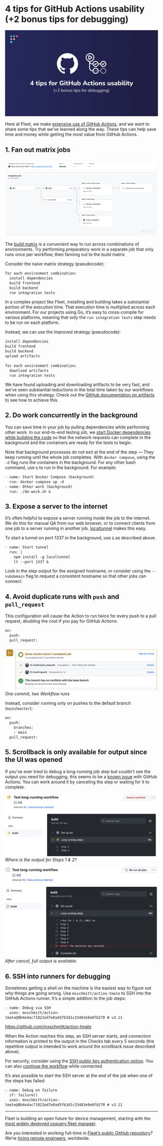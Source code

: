 # 4 tips for GitHub Actions usability (+2 bonus tips for debugging)

![4 tips for GitHub Actions usability (+2 bonus tips for debugging)](../website/assets/images/articles/4-tips-for-github-actions-usability-cover-800x450@2x.jpeg)

Here at Fleet, we make [extensive use of GitHub Actions](https://github.com/fleetdm/fleet/tree/main/.github/workflows), and we want to share some tips that we’ve learned along the way. These tips can help save time and money while getting the most value from GitHub Actions.

## 1. Fan out matrix jobs

![The build matrix](../website/assets/images/articles/4-tips-for-github-actions-usability-1-700x353@2x.png)

The [build matrix](https://docs.github.com/en/actions/using-workflows/about-workflows#using-a-build-matrix) is a convenient way to run across combinations of environments. Try performing preparatory work in a separate job that only runs once per workflow, then fanning out to the build matrix

Consider the naive matrix strategy (pseudocode):

```
for each environment combination:
  install dependencies
  build frontend
  build backend
  run integration tests
```

In a complex project like Fleet, installing and building takes a substantial portion of the execution time. That execution time is multiplied across each environment. For our projects using Go, it’s easy to cross-compile for various platforms, meaning that only the `run integration tests` step needs to be run on each platform.

Instead, we can use the improved strategy (pseudocode):

```
install dependencies
build frontend
build backend
upload artifacts

for each environment combination:
  download artifacts
  run integration tests
```

We have found uploading and downloading artifacts to be very fast, and we’ve seen substantial reductions in the total time taken by our workflows when using this strategy. Check out the [GitHub documentation on artifacts](https://docs.github.com/en/actions/advanced-guides/storing-workflow-data-as-artifacts) to see how to achieve this.

## 2. Do work concurrently in the background

You can save time in your job by pulling dependencies while performing other work. In our end-to-end testing job, we [start Docker dependencies while building the code](https://github.com/fleetdm/fleet/blob/ab664e5304cc5f350ecb758a08b1ef0019c83666/.github/workflows/test.yml#L31-L34) so that the network requests can complete in the background and the containers are ready for the tests to begin.

Note that background processes do not exit at the end of the step — They keep running until the whole job completes. With `docker compose`, using the `-d` flag runs the containers in the background. For any other bash command, use `&` to run in the background. For example:

```
- name: Start Docker Compose (background)
  run: docker compose up -d
- name: Other work (background)
  run: ./do-work.sh &
```

## 3. Expose a server to the internet
It’s often helpful to expose a server running inside the job to the internet. We do this for manual QA from our web browser, or to connect clients from one job to a server running in another job. [localtunnel](https://github.com/localtunnel/localtunnel) makes this easy.

To start a tunnel on port 1337 in the background, use `&` as described above.

```
- name: Start tunnel
  run: |
    npm install -g localtunnel
    lt --port 1337 &
```

Look in the step output for the assigned hostname, or consider using the `--subdomain` flag to request a consistent hostname so that other jobs can connect.

## 4. Avoid duplicate runs with `push` and `pull_request`

This configuration will cause the Action to run twice for every push to a pull request, doubling the cost if you pay for GitHub Actions:

```
on:
  push:
  pull_request:
```

![Two GitHub Workflows running on a single commit](../website/assets/images/articles/4-tips-for-github-actions-usability-2-700x248@2x.png)
*One commit, two Workflow runs*

Instead, consider running only on pushes to the default branch (`main`/`master`):

```
on:
  push:
    branches:
    - main
  pull_request:
```

## 5. Scrollback is only available for output since the UI was opened

If you’ve ever tried to debug a long-running job step but couldn’t see the output you need for debugging, this seems to be a [known issue](https://github.community/t/how-to-see-the-full-log-while-a-workflow-is-in-progress/17455/2) with GitHub Actions. You can work around it by canceling the step or waiting for it to complete.

![Where is the output for Steps 1 & 2?](../website/assets/images/articles/4-tips-for-github-actions-usability-3-700x286@2x.png)
*Where is the output for Steps 1 & 2?*

![After cancel, full output is available.](../website/assets/images/articles/4-tips-for-github-actions-usability-4-700x415@2x.png)
*After cancel, full output is available.*

## 6. SSH into runners for debugging

Sometimes getting a shell on the machine is the easiest way to figure out why things are going wrong. Use `mxschmitt/action-tmate` to SSH into the GitHub Actions runner. It’s a simple addition to the job steps:

```
- name: Debug via SSH
  uses: mxschmitt/action-tmate@8b4e4ac71822ed7e0ad5fb3d1c33483e9e8fb270 # v3.11
```

https://github.com/mxschmitt/action-tmate

When the Action reaches this step, an SSH server starts, and connection information is printed to the output in the Checks tab every 5 seconds (the repetitive output is intended to work around the scrollback issue described above).

For security, consider using the [SSH public key authentication option](https://github.com/mxschmitt/action-tmate#use-registered-public-ssh-keys). You can also [continue the workflow](https://github.com/mxschmitt/action-tmate#continue-a-workflow) while connected.

It’s also possible to start the SSH server at the end of the job when one of the steps has failed:

```
- name: Debug on failure
  if: failure()
  uses: mxschmitt/action-tmate@8b4e4ac71822ed7e0ad5fb3d1c33483e9e8fb270 # v3.11
```

---

Fleet is building an open future for device management, starting with the [most widely deployed osquery fleet manager](https://fleetdm.com/).

Are you interested in working full-time in [Fleet’s public GitHub repository](https://github.com/fleetdm/fleet)? We’re [hiring remote engineers](https://fleetdm.com/jobs), worldwide.


<meta name="category" value="engineering">
<meta name="authorGitHubUsername" value="zwass">
<meta name="authorFullName" value="Zach Wasserman">
<meta name="publishedOn" value="2022-01-03">
<meta name="articleTitle" value="4 tips for GitHub Actions usability (+2 bonus tips for debugging)">
<meta name="articleImageUrl" value="../website/assets/images/articles/4-tips-for-github-actions-usability-cover-800x450@2x.jpeg">
